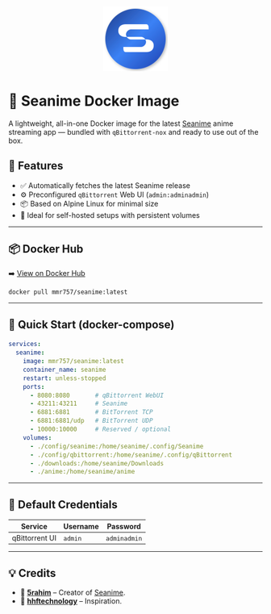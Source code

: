 <div align="center">
  <img src="assets/logo.svg" alt="Seanime Logo" width="128" height="128">
</div>

# 🌊 Seanime Docker Image

A lightweight, all-in-one Docker image for the latest [Seanime](https://seanime.rahim.app/) anime streaming app — bundled with `qBittorrent-nox` and ready to use out of the box.

## 🐳 Features

* ✅ Automatically fetches the latest Seanime release
* ⚙️ Preconfigured `qBittorrent` Web UI (`admin:adminadmin`)
* 📦 Based on Alpine Linux for minimal size
* 🔧 Ideal for self-hosted setups with persistent volumes

---

## 📦 Docker Hub

➡️ [View on Docker Hub](https://hub.docker.com/r/mmr757/seanime)

```bash
docker pull mmr757/seanime:latest
```

---

## 🧰 Quick Start (docker-compose)

```yaml
services:
  seanime:
    image: mmr757/seanime:latest
    container_name: seanime
    restart: unless-stopped
    ports:
      - 8080:8080       # qBittorrent WebUI
      - 43211:43211     # Seanime
      - 6881:6881       # BitTorrent TCP
      - 6881:6881/udp   # BitTorrent UDP
      - 10000:10000     # Reserved / optional
    volumes:
      - ./config/seanime:/home/seanime/.config/Seanime
      - ./config/qbittorrent:/home/seanime/.config/qBittorrent
      - ./downloads:/home/seanime/Downloads
      - ./anime:/home/seanime/anime
```

---

## 🔐 Default Credentials

| Service        | Username | Password     |
| -------------- | -------- | ------------ |
| qBittorrent UI | `admin`  | `adminadmin` |

---

## 💡 Credits

* 🎨 [**5rahim**](https://github.com/5rahim) – Creator of [Seanime](https://github.com/5rahim/seanime).
* 🚀 [**hhftechnology**](https://github.com/hhftechnology) – Inspiration.
